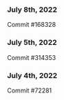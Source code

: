 ### July 8th, 2022

Commit #168328

### July 5th, 2022

Commit #314353


### July 4th, 2022

Commit #72281
